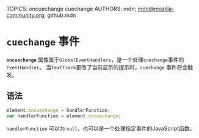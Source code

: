 TOPICS: oncuechange
        cuechange
AUTHORS: mdn; mdn@mozilla-community.org; github:mdn

# `cuechange` 事件

**`oncuechange`** 属性属于`GlobalEventHandlers`，是一个处理`cuechange`事件的`EventHandler`。
当`TextTrack`更改了当前显示的提示时，`cuechange` 事件将会触发。

## 语法

```javascript
element.oncuechange = handlerFunction;
var handlerFunction = element.oncuechange;
```

`handlerFunction` 可以为 `null`，也可以是一个处理指定事件的JavaScript函数。

